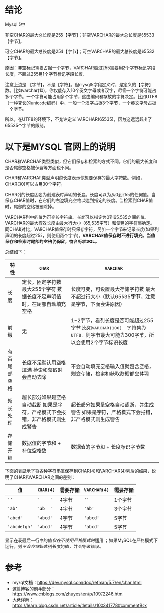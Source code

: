 # 结论

Mysql 5中

非空CHAR的最大总长度是255【字节】；非空VARCHAR的最大总长度是65533【字节】。

可空CHAR的最大总长度是254【字节】；可空VARCHAR的最大总长度是65532【字节】。

原因：非空标记需要占据一个字节，VARCHAR超过255需要用2个字节标记字段长度，不超过255用1个字节标记字段长度.

注意上边是 【字节】，不是【字符】。但mysql5字段定义时，是定义的【字符】数。比如varchar(10)，你仅能存入10个英文字母或者汉字，尽管一个字符可能占多个字节。一个字符可能占用多个字节，这由编码和存放的字符决定。比如UTF8（一种变长的unicode编码）中，一般一个汉字占据3个字节，一个英文字母占据一个字节。

所以，在UTF8的环境下，不允许定义 VARCHAR(65535)，因为这远远超出了65535个字节的限制。  

#  以下是MYSQL 官网上的说明

CHAR和VARCHAR类型类似，但它们保存和检索的方式不同。它们的最大长度和是否尾部空格被保留等方面也不同。

CHAR和VARCHAR类型声明的长度表示你想要保存的最大字符数。例如，CHAR(30)可以占用30个字符。

CHAR列的长度固定为创建表时声明的长度。长度可以为从0到255的任何值。当保存CHAR值时，在它们的右边填充空格以达到指定的长度。当检索到CHAR值时，尾部的空格被删除掉。

VARCHAR列中的值为可变长字符串。长度可以指定为0到65,535之间的值。VARCHAR的最大有效长度由最大行大小（65,535字节）和使用的字符集确定。同CHAR对比，VARCHAR值保存时只保存字符，另加一个字节来记录长度(如果列声明的长度超过255，则使用两个字节)。**VARCHAR值保存时不进行填充。当值保存和检索时尾部的空格仍保留，符合标准SQL。**

总结如下：

| 特性         | `CHAR`                                                       | `VARCHAR`                                                    |
| ------------ | ------------------------------------------------------------ | ------------------------------------------------------------ |
| 长度         | 定长，固定字符数 最大255个字符 数据长度不足声明值时，在尾部自动填充空格 | 长度可变，可设置最大存储字符数 最大不超过行大小（默认65535**字节**，注意是字节，下面会讲原因） |
| 前缀         | 无                                                           | 1~2字节，看列长度是否可能超过255字节 比如`VARCHAR(100)`，字符集为`UTF8`，则字节最大可能为300字节，所以会使用2个字节标识长度 |
| 有否尾部空格 | 长度不足默认用空格填满 检索和获取时会自动去除                | 不会自动填充空格输入值就包含空格，则会存储，检索和获取数据都会体现 |
| 超长处理     | 超长部分如果是空格自动截断 如果是字符，严格模式下会报错，非严格模式则生成警告 | 超长部分如果是空格自动截断，并生成警告 如果是字符，严格模式下会报错，非严格模式则生成警告 |
| 存储开销     | 数据值的字节和 + 补位空格数                                  | 数据值的字节和 + 长度标识字节数                              |





下面的表显示了将各种字符串值保存到CHAR(4)和VARCHAR(4)列后的结果，说明了CHAR和VARCHAR之间的差别：  

| 值           | `CHAR(4)` | 需要存储 | `VARCHAR(4)` | 需要存储 |
| ------------ | --------- | -------- | ------------ | -------- |
| `''`         | `'    '`  | 4字节    | `''`         | 1个字节  |
| `'ab'`       | `'ab  '`  | 4字节    | `'ab'`       | 3个字节  |
| `'abcd'`     | `'abcd'`  | 4字节    | `'abcd'`     | 5字节    |
| `'abcdefgh'` | `'abcd'`  | 4字节    | `'abcd'`     | 5字节    |

显示在表最后一行中的值*仅在不使用严格模式时*适用 ；如果MySQL在严格模式下运行，则*不会存储*超过列长度的值，并会导致错误。





# 参考

- mysql文档：https://dev.mysql.com/doc/refman/5.7/en/char.html
- 这篇博客的前半部分：https://www.cnblogs.com/zhuyeshen/p/10972246.html
- 大佬详解：https://learn.blog.csdn.net/article/details/103341778#commentBox
